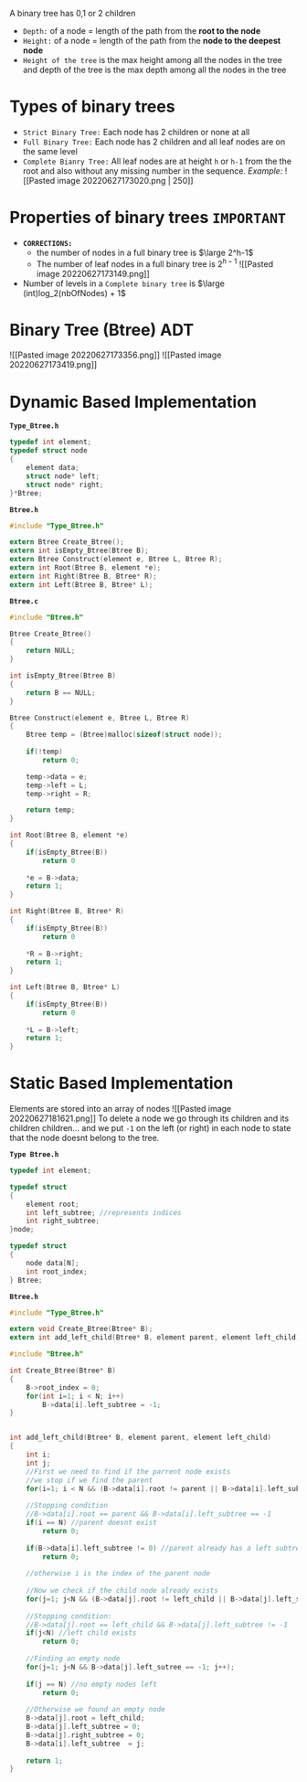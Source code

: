 A binary tree has 0,1 or 2 children

- `Depth:` of a node = length of the path from the **root to the node** 
- `Height:` of a node = length of the path from the **node to the deepest node**
- `Height of the tree` is the max height among all the nodes in the tree and depth of the tree is the max depth among all the nodes in the tree 
# Types of binary trees
- `Strict Binary Tree:` Each node has 2 children or none at all
- `Full Binary Tree:` Each node has 2 children and all leaf nodes are on the same level
- `Complete Bianry Tree:` All leaf nodes are at height `h` or `h-1` from the the root and also without any missing number in the sequence.
	*Example:*
	![[Pasted image 20220627173020.png | 250]]

# Properties of binary trees `IMPORTANT`
- **`CORRECTIONS:`** 
	- the number of nodes in a full binary tree is $\large 2^h-1$
	- The number of leaf nodes in a full binary tree is $2^{h-1}$
![[Pasted image 20220627173149.png]]
- Number of levels in a `Complete binary tree` is $\large (int)log_2(nbOfNodes) + 1$
# Binary Tree (Btree) ADT
![[Pasted image 20220627173356.png]]
![[Pasted image 20220627173419.png]]

# Dynamic Based Implementation
**`Type_Btree.h`**
```c
typedef int element;
typedef struct node
{
	element data;
	struct node* left;
	struct node* right;
}*Btree;
```

**`Btree.h`**
```c
#include "Type_Btree.h"

extern Btree Create_Btree();
extern int isEmpty_Btree(Btree B);
extern Btree Construct(element e, Btree L, Btree R);
extern int Root(Btree B, element *e);
extern int Right(Btree B, Btree* R);
extern int Left(Btree B, Btree* L);
```

**`Btree.c`**
```c
#include "Btree.h"

Btree Create_Btree()
{
	return NULL;
}

int isEmpty_Btree(Btree B)
{
	return B == NULL;
}

Btree Construct(element e, Btree L, Btree R)
{
	Btree temp = (Btree)malloc(sizeof(struct node));
	
	if(!temp)
		return 0;

	temp->data = e;
	temp->left = L;
	temp->right = R;

	return temp;
}

int Root(Btree B, element *e)
{
	if(isEmpty_Btree(B))
		return 0
	
	*e = B->data;
	return 1;
}

int Right(Btree B, Btree* R)
{
	if(isEmpty_Btree(B))
		return 0
	
	*R = B->right;
	return 1;
}

int Left(Btree B, Btree* L)
{
	if(isEmpty_Btree(B))
		return 0
	
	*L = B->left;
	return 1;
}
```

# Static Based Implementation
Elements are stored into an array of nodes
![[Pasted image 20220627181621.png]]
To delete a node we go through its children and its children children... and we put `-1` on the left (or right) in each node to state that the node doesnt belong to the tree.

**`Type Btree.h`**
```c
typedef int element;

typedef struct
{
	element root;
	int left_subtree; //represents indices
	int right_subtree;
}node;

typedef struct
{
	node data[N];
	int root_index;
} Btree;
```

**`Btree.h`**
```c
#include "Type_Btree.h"

extern void Create_Btree(Btree* B);
extern int add_left_child(Btree* B, element parent, element left_child);
```

```c
#include "Btree.h"

int Create_Btree(Btree* B)
{
	B->root_index = 0;
	for(int i=1; i < N; i++)
		B->data[i].left_subtree = -1;
}


int add_left_child(Btree* B, element parent, element left_child)
{
	int i;
	int j;
	//First we need to find if the parrent node exists
	//we stop if we find the parent
	for(i=1; i < N && (B->data[i].root != parent || B->data[i].left_subtree == -1); i++);
	
	//Stopping condition
	//B->data[i].root == parent && B->data[i].left_subtree == -1
	if(i == N) //parent doesnt exist
		return 0;
		
	if(B->data[i].left_subtree != 0) //parent already has a left subtree
		return 0;
	
	//otherwise i is the index of the parent node
	
	//Now we check if the child node already exists
	for(j=1; j<N && (B->data[j].root != left_child || B->data[j].left_subtree == -1));
	
	//Stopping condition:
	//B->data[j].root == left_child && B->data[j].left_subtree != -1
	if(j<N) //left child exists
		return 0;
	
	//Finding an empty node
	for(j=1; j<N && B->data[j].left_sutree == -1; j++);
	
	if(j == N) //no empty nodes left
		return 0;
	
	//Otherwise we found an empty node
	B->data[j].root = left_child;
	B->data[j].left_subtree = 0;
	B->data[j].right_subtree = 0;
	B->data[i].left_subtree  = j;
	
	return 1;
}
```